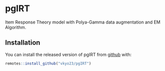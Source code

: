 
# pgIRT

<!-- badges: start -->
<!-- badges: end -->

Item Response Theory model with Polya-Gamma data augmentation and EM Algorithm.

## Installation

You can install the released version of pgIRT from [github](https://github.com/vkyo23/pgIRT) with:

``` r
remotes::install_github("vkyo23/pgIRT")
```



